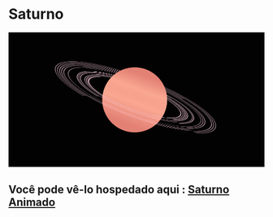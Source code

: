 # Saturno

![Saturno](https://github.com/josyaneluiza/Saturno/blob/d2ded8500612358b406780d4afafb89b55eb5f1b/Captura%20de%20tela%202023-03-05%20151908.png)

## Você pode vê-lo hospedado aqui : <a href="https://josyaneluiza.github.io/Saturno/Saturno.html">Saturno Animado</a>

